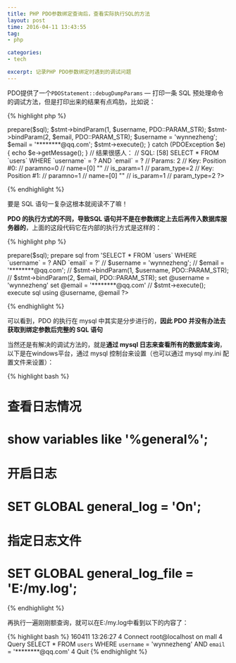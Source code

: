 ```yaml
---
title: PHP PDO参数绑定查询后，查看实际执行SQL的方法
layout: post
time: 2016-04-11 13:43:55 
tag:
- php

categories:
- tech

excerpt: 记录PHP PDO参数绑定时遇到的调试问题
---
```


PDO提供了一个`PDOStatement::debugDumpParams` — 打印一条 SQL 预处理命令的调试方法，但是打印出来的结果有点鸡肋，比如说：

{% highlight php %}
<?php
try {
    $pdo = new PDO();

    $sql = "SELECT * FROM `users` WHERE `username` = ? AND `email` = ?";
    $stmt = $pdo->prepare($sql);
    $stmt->bindParam(1, $username, PDO::PARAM_STR);
    $stmt->bindParam(2, $email, PDO::PARAM_STR);
    $username = 'wynnezheng';
    $email = '********@qq.com';
    $stmt->execute();
} catch (PDOException $e) {
    echo $e->getMessage();
}

// 结果很感人：
// SQL: [58] SELECT * FROM `users` WHERE `username` = ? AND `email` = ?
// Params:  2
// Key: Position #0:
// paramno=0
// name=[0] ""
// is_param=1
// param_type=2
// Key: Position #1:
// paramno=1
// name=[0] ""
// is_param=1
// param_type=2
?>
{% endhighlight %}

要是 SQL 语句一复杂这根本就阅读不了嘛！

**PDO 的执行方式的不同，导致SQL 语句并不是在参数绑定上去后再传入数据库服务器的**，上面的这段代码它在内部的执行方式是这样的：

{% highlight php %}
<?php
// $stmt = $pdo->prepare($sql); 
prepare sql from 'SELECT * FROM `users` WHERE `username` = ? AND `email` = ?' 

// $username = 'wynnezheng';
// $email = '********@qq.com';
// $stmt->bindParam(1, $username, PDO::PARAM_STR);
// $stmt->bindParam(2, $email, PDO::PARAM_STR);
set @username = 'wynnezheng'
set @email = '********@qq.com'

// $stmt->execute();
execute sql using @username, @email
?>
{% endhighlight %}

可以看到，PDO 的执行在 mysql 中其实是分步进行的，**因此 PDO 并没有办法去获取到绑定参数后完整的 SQL 语句**

当然还是有解决的调试方法的，就是**通过 mysql 日志来查看所有的数据库查询**，以下是在windows平台，通过 mysql 控制台来设置（也可以通过 mysql my.ini 配置文件来设置）：

{% highlight bash %}
# 查看日志情况
# show variables like '%general%';

# 开启日志
# SET GLOBAL general_log = 'On';

# 指定日志文件
# SET GLOBAL general_log_file = 'E:/my.log';
{% endhighlight %}

再执行一遍刚刚额查询，就可以在E:/my.log中看到以下的内容了：

{% highlight bash %}
160411 13:26:27     4 Connect   root@localhost on mall
            4 Query SELECT * FROM `users` WHERE `username` = 'wynnezheng' AND `email` = '********@qq.com'
            4 Quit
{% endhighlight %}
